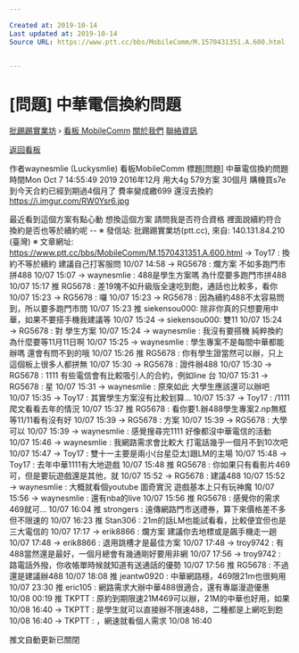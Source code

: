 ```yaml
---

Created at: 2019-10-14
Last updated at: 2019-10-14
Source URL: https://www.ptt.cc/bbs/MobileComm/M.1570431351.A.600.html


---
```


# [問題] 中華電信換約問題


[批踢踢實業坊](https://www.ptt.cc/bbs/) › [看板 MobileComm](https://www.ptt.cc/bbs/MobileComm/index.html) [關於我們](https://www.ptt.cc/about.html) [聯絡資訊](https://www.ptt.cc/contact.html)

[返回看板](https://www.ptt.cc/bbs/MobileComm/index.html)

作者waynesmlie (Luckysmlie)
看板MobileComm
標題\[問題\] 中華電信換約問題
時間Mon Oct 7 14:55:49 2019
2016年12月 用大4g 579方案 30個月 購機買s7e 到今天合約已經到期過4個月了 費率變成繳699 還沒去換約 <https://i.imgur.com/RW0Ysr6.jpg>

最近看到這個方案有點心動 想換這個方案 請問我是否符合資格 裡面說續約符合 換約是否也等於續約呢 -- ※ 發信站: 批踢踢實業坊(ptt.cc), 來自: 140.131.84.210 (臺灣) ※ 文章網址: <https://www.ptt.cc/bbs/MobileComm/M.1570431351.A.600.html>
→ Toy17 : 換約不等於續約 建議自己打客服問 10/07 14:58
→ RG5678 : 爛方案 不如多跑門市拼488 10/07 15:07
→ waynesmlie : 488是學生方案嗎 為什麼要多跑門市拼488 10/07 15:17
推 RG5678 : 差19塊不如升級版全速吃到飽，通話也比較多，看你 10/07 15:23
→ RG5678 : 囉 10/07 15:23
→ RG5678 : 因為續約488不太容易問到，所以要多跑門市問 10/07 15:23
推 siekensou000: 除非你真的只想要用中華，如果不要搭手機我建議等 10/07 15:24
→ siekensou000: 雙11 10/07 15:24
→ RG5678 : 對 學生方案 10/07 15:24
→ waynesmlie : 我沒有要搭機 純粹換約 為什麼要等11月11日啊 10/07 15:25
→ waynesmlie : 學生專案不是每間中華都能辦嗎 還會有問不到的哦 10/07 15:26
推 RG5678 : 你有學生證當然可以辦，只上這個板上很多人都拼無 10/07 15:30
→ RG5678 : 證件辦488 10/07 15:30
→ RG5678 : 1111 有些電信會有比較吸引人的合約，例如line 台 10/07 15:31
→ RG5678 : 星 10/07 15:31
→ waynesmlie : 原來如此 大學生應該還可以辦吧 10/07 15:35
→ Toy17 : 其實學生方案沒有比較划算… 10/07 15:37
→ Toy17 : /1111 爬文看看去年的情況 10/07 15:37
推 RG5678 : 看你要1.辦488學生專案2.np無框等11/11看有沒有好 10/07 15:39
→ RG5678 : 方案 10/07 15:39
→ RG5678 : 大學可以 10/07 15:39
→ waynesmlie : 感覺搜尋完1111 好像都沒中華電信的活動 10/07 15:46
→ waynesmlie : 我網路需求會比較大 打電話幾乎一個月不到10次吧 10/07 15:47
→ Toy17 : 雙十一主要是兩小(台星亞太)跟LM的主場 10/07 15:48
→ Toy17 : 去年中華1111有大地遊戲 10/07 15:48
推 RG5678 : 你如果只有看影片469可，但是要玩遊戲還是其他，就 10/07 15:52
→ RG5678 : 建議488 10/07 15:52
→ waynesmlie : 大概就看個youtube 圖奇實況 遊戲基本上只有玩神魔 10/07 15:56
→ waynesmlie : 還有nba的live 10/07 15:56
推 RG5678 : 感覺你的需求469就可… 10/07 16:04
推 strongers : 遠傳網路門市送禮券，算下來價格差不多但不限速的 10/07 16:23
推 Stan306 : 21m的話LM也能試看看，比較便宜但也是三大電信的 10/07 17:17
→ erik8866 : 爛方案 建議你去地標或是飆手機走一趟 10/07 17:48
→ erik8866 : 退用跳槽才是最佳方案 10/07 17:48
→ troy9742 : 有488當然還是最好，一個月總會有幾通剛好要用非網 10/07 17:56
→ troy9742 : 路電話外撥，你收帳單時候就知道有送通話的優勢 10/07 17:56
推 RG5678 : 不過還是建議辦488 10/07 18:08
推 jeantw0920 : 中華網路穩，469限21m也很夠用 10/07 23:30
推 eric105 : 網路需求大辦中華488很適合，還有專屬漫遊優惠 10/08 00:19
推 TKPTT : 原約到期限速21M469可以辦，21M的中華也好用，如果 10/08 16:40
→ TKPTT : 是學生就可以直接辦不限速488，二種都是上網吃到飽 10/08 16:40
→ TKPTT : ，網速就看個人需求 10/08 16:40

推文自動更新已關閉

